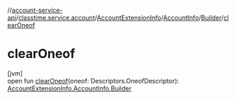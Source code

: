 //[account-service-api](../../../../../index.md)/[classtime.service.account](../../../index.md)/[AccountExtensionInfo](../../index.md)/[AccountInfo](../index.md)/[Builder](index.md)/[clearOneof](clear-oneof.md)

# clearOneof

[jvm]\
open fun [clearOneof](clear-oneof.md)(oneof: Descriptors.OneofDescriptor): [AccountExtensionInfo.AccountInfo.Builder](index.md)

